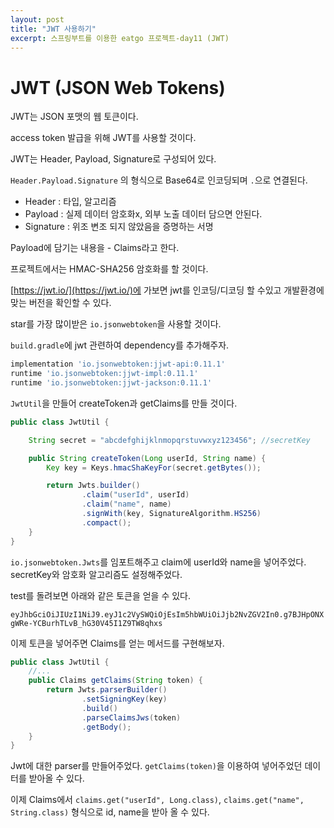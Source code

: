 ```yaml
---
layout: post
title: "JWT 사용하기"
excerpt: 스프링부트를 이용한 eatgo 프로젝트-day11 (JWT)
---
```


# JWT (JSON Web Tokens)
  
JWT는 JSON 포맷의 웹 토큰이다. 

access token 발급을 위해 JWT를 사용할 것이다.

JWT는 Header, Payload, Signature로 구성되어 있다.

`Header.Payload.Signature` 의 형식으로 Base64로 인코딩되며 `.`으로 연결된다.

- Header : 타입, 알고리즘
- Payload : 실제 데이터 암호화x, 외부 노출 데이터 담으면 안된다.
- Signature : 위조 변조 되지 않았음을 증명하는 서명

Payload에 담기는 내용을 - Claims라고 한다.

프로젝트에서는 HMAC-SHA256 암호화를 할 것이다.

[https://jwt.io/](https://jwt.io/)에 가보면 jwt를 인코딩/디코딩 할 수있고 개발환경에 맞는 버전을 확인할 수 있다.

star를 가장 많이받은 `io.jsonwebtoken`을 사용할 것이다.

`build.gradle`에 jwt 관련하여 dependency를 추가해주자.

```groovy
implementation 'io.jsonwebtoken:jjwt-api:0.11.1'
runtime 'io.jsonwebtoken:jjwt-impl:0.11.1'
runtime 'io.jsonwebtoken:jjwt-jackson:0.11.1'
```

`JwtUtil`을 만들어 createToken과 getClaims를 만들 것이다.

```java
public class JwtUtil {

    String secret = "abcdefghijklnmopqrstuvwxyz123456"; //secretKey

    public String createToken(Long userId, String name) {
        Key key = Keys.hmacShaKeyFor(secret.getBytes());

        return Jwts.builder()
                .claim("userId", userId)
                .claim("name", name)
                .signWith(key, SignatureAlgorithm.HS256)
                .compact();
    }
}
```

`io.jsonwebtoken.Jwts`를 임포트해주고 claim에 userId와 name을 넣어주었다.  
secretKey와 암호화 알고리즘도 설정해주었다.

test를 돌려보면 아래와 같은 토큰을 얻을 수 있다.

`eyJhbGciOiJIUzI1NiJ9.eyJ1c2VySWQiOjEsIm5hbWUiOiJjb2NvZGV2In0.g7BJHpONXgWRe-YCBurhTLvB_hG30V45I1Z9TW8qhxs`

이제 토큰을 넣어주면 Claims를 얻는 메서드를 구현해보자.
```java
public class JwtUtil {
    //...
    public Claims getClaims(String token) {
        return Jwts.parserBuilder()
                .setSigningKey(key)
                .build()
                .parseClaimsJws(token)
                .getBody();
    }
}
```

Jwt에 대한 parser를 만들어주었다. `getClaims(token)`을 이용하여 넣어주었던 데이터를 받아올 수 있다.

이제 Claims에서 `claims.get("userId", Long.class)`, `claims.get("name", String.class)` 형식으로 id, name을 받아 올 수 있다.